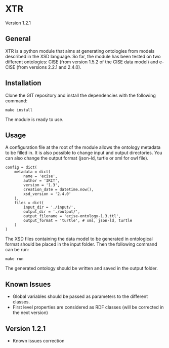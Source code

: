 # XTR

Version 1.2.1

## General

XTR is a python module that aims at generating ontologies from models described in the XSD language. So far, the module has been tested on two different ontologies: CISE (from version 1.5.2 of the CISE data model) and e-CISE (from versions 2.2.1 and 2.4.0).

## Installation

Clone the GIT repository and install the dependencies with the following command:

    make install

The module is ready to use.

## Usage

A configuration file at the root of the module allows the ontology metadata to be filled in. It is also possible to change input and output directories. You can also change the output format (json-ld, turtle or xml for owl file).

    config = dict(
        metadata = dict(
            name = 'ecise',
            author = 'IRIT',
            version = '1.3',
            creation_date = datetime.now(),
            xsd_version = '2.4.0'
        ),
        files = dict(
            input_dir = './input/',
            output_dir = './output/',
            output_filename = 'ecise-ontology-1.3.ttl',
            output_format = 'turtle', # xml, json-ld, turtle
        )
    )

The XSD files containing the data model to be generated in ontological format should be placed in the input folder. Then the following command can be run:

    make run

The generated ontology should be written and saved in the output folder.

## Known Issues

- Global variables should be passed as parameters to the different classes.
- First level properties are considered as RDF classes (will be corrected in the next version)

## Version 1.2.1

- Known issues correction